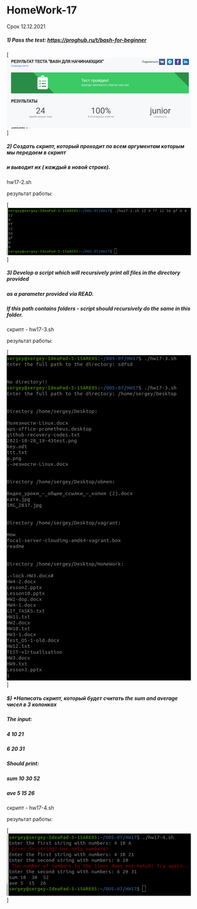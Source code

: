 # HomeWork-17
Срок 12.12.2021

##### 1) Pass the test: https://proghub.ru/t/bash-for-beginner

[![N|Solid](./test-Bash-for-beginners-2021-12-08_19-37.png)]

##### 2)  Создать скрипт, который проходит по всем аргументам которым мы передаем в скрипт 
##### и выводит их ( каждый в новой строке).

hw17-2.sh 

результат работы:

[![N|Solid](./PrintScreen-HW17-2.png)]

##### 3) Develop a script which will recursively print all files in the directory provided 
##### as a parameter provided via READ.
##### If this path contains folders - script should recursively do the same in this folder.

скрипт - hw17-3.sh

результат работы:

[![N|Solid](./PrintScreen-HW17-3.png)]


##### $) *Написать скрипт, который будет считать the sum and average чисел в 3 колонках
##### The input:
##### 4  10  21
##### 6  20  31

##### Should print:
##### sum 10  30  52
##### ave   5    15  26

скрипт - hw17-4.sh

результат работы:

[![N|Solid](./PrintScreen-HW17-4.png)]
